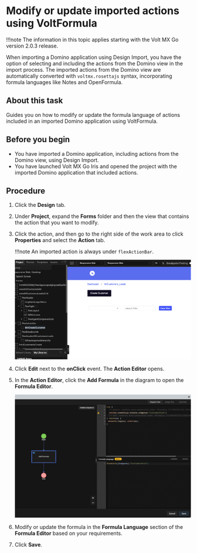 # Modify or update imported actions using VoltFormula

!!!note
    The information in this topic applies starting with the Volt MX Go version 2.0.3 release. 

When importing a Domino application using Design Import, you have the option of selecting and including the actions from the Domino view in the import process. The imported actions from the Domino view are automatically converted with `voltmx.rosettajs` syntax, incorporating formula languages like Notes and OpenFormula.  

## About this task

Guides you on how to modify or update the formula language of actions included in an imported Domino application using VoltFormula. 


## Before you begin

- You have imported a Domino application, including actions from the Domino view, using Design Import.
- You have launched Volt MX Go Iris and opened the project with the imported Domino application that included actions. 

## Procedure

1. Click the **Design** tab.
2. Under **Project**, expand the **Forms** folder and then the view that contains the action that you want to modify.
3. Click the action, and then go to the right side of the work area to click **Properties** and select the **Action** tab. 

    !!!note
        An imported action is always under `flexActionBar`.

    ![Form with actions button imported](../assets/images/dibutton.png)

4. Click **Edit** next to the **onClick** event. The **Action Editor** opens.
5. In the **Action Editor**, click the **Add Formula** in the diagram to open the **Formula Editor**.

    ![Formula Language editor](../assets/images/divoltformula.png)

6. Modify or update the formula in the **Formula Language** section of the **Formula Editor** based on your requirements.
7. Click **Save**. 



